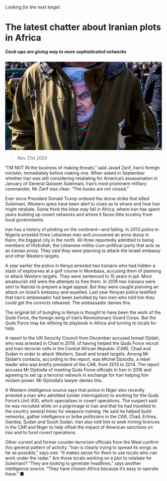 ###### Looking for the next target

# The latest chatter about Iranian plots in Africa 

##### Cock-ups are giving way to more sophisticated networks 

![image](images/20201121_MAP503.jpg) 

> Nov 21st 2020 

“I’M NOT IN the business of making threats,” said Javad Zarif, Iran’s foreign minister, immediately before making one. When asked in September whether Iran was still considering retaliating for America’s assassination in January of General Qassem Suleimani, Iran’s most prominent military commander, Mr Zarif was clear: “The books are not closed.”

Ever since President Donald Trump ordered the drone strike that killed Suleimani, Western spies have been alert to clues as to where and how Iran might retaliate. Some think the blow may fall in Africa, where Iran has spent years building up covert networks and where it faces little scrutiny from local governments.


Iran has a history of plotting on the continent—and failing. In 2013 police in Nigeria arrested three Lebanese men and uncovered an arms dump in Kano, the biggest city in the north. All three reportedly admitted to being members of Hizbullah, the Lebanese militia-cum-political-party that acts as an Iranian proxy. They said they were planning to attack the Israeli embassy and other Western targets.

A year earlier the police in Kenya arrested two Iranians who had hidden a stash of explosives at a golf course in Mombasa, accusing them of planning to attack Western targets. They were sentenced to 15 years in jail. More amateurish still were the attempts to free them. In 2016 two Iranians were sent to Nairobi to prepare a legal appeal. But they were caught planning an attack on Israel’s embassy and expelled. Last year Kenyan police testified that Iran’s ambassador had been swindled by two men who told him they could get the convicts released. The ambassador denies this.

The original bit of bungling in Kenya is thought to have been the work of the Quds Force, the foreign wing of Iran’s Revolutionary Guard Corps. But the Quds Force may be refining its playbook in Africa and turning to locals for help.

A report to the UN Security Council from December accused Ismael Djidah, who was arrested in Chad in 2019, of having helped the Quds Force recruit and train terrorist cells in the Central African Republic (CAR), Chad and Sudan in order to attack Western, Saudi and Israeli targets. Among Mr Djidah’s contacts, according to the report, was Michel Djotodia, a rebel leader who was briefly president of the CAR, from 2013 to 2014. The report accuses Mr Djotodia of meeting Quds Force officials in Iran in 2016 and agreeing to set up a terrorist network in exchange for Iran helping him reclaim power. Mr Djotodia’s lawyer denies this.

A Western intelligence source says that police in Niger also recently arrested a man who admitted (under interrogation) to working for the Quds Force’s Unit 400, which specialises in covert operations. The suspect said he was recruited while on a pilgrimage to Iran and that he had travelled to the country several times for weapons training. He said he helped build networks, gather intelligence or bribe politicians in the CAR, Chad, Eritrea, Gambia, Sudan and South Sudan. Iran also told him to seek mining licences in the CAR and Niger to help offset the impact of American sanctions on Iran and to fund covert operations.

Other current and former counter-terrorism officials from the West confirm this general pattern of activity. “Iran is clearly trying to spread its wings as far as possible,” says one. “It makes sense for them to use locals who can work under the radar.” Are those locals working on a plot to retaliate for Suleimani? “They are looking to generate headlines,” says another intelligence source. “They have chosen Africa because it’s easy to operate there.” ■

